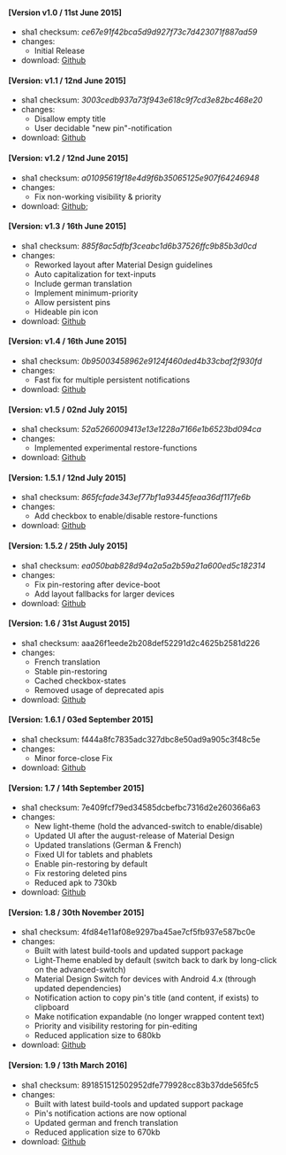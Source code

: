 #### [Version v1.0 / 11st June 2015]
- sha1 checksum: *ce67e91f42bca5d9d927f73c7d423071f887ad59*
- changes:
    - Initial Release
- download: [Github](https://github.com/dotWee/MicroPinner/releases/download/release-v1.0/release_v1.0.apk)

#### [Version: v1.1 / 12nd June 2015]
- sha1 checksum: *3003cedb937a73f943e618c9f7cd3e82bc468e20*
- changes:
    - Disallow empty title
    - User decidable "new pin"-notification
- download: [Github](https://github.com/dotWee/MicroPinner/releases/download/release-v1.1/release_v1.1.apk)

#### [Version: v1.2 / 12nd June 2015]
- sha1 checksum: *a01095619f18e4d9f6b35065125e907f64246948*
- changes:
    - Fix non-working visibility & priority
- download: [Github](https://github.com/dotWee/MicroPinner/releases/download/release-v1.2/release_v1.2.apk);

#### [Version: v1.3 / 16th June 2015]
- sha1 checksum: *885f8ac5dfbf3ceabc1d6b37526ffc9b85b3d0cd*
- changes:
    - Reworked layout after Material Design guidelines
    - Auto capitalization for text-inputs
    - Include german translation
    - Implement minimum-priority
    - Allow persistent pins
    - Hideable pin icon
- download: [Github](https://github.com/dotWee/MicroPinner/releases/download/release-v1.3/release_v1.3.apk)

#### [Version: v1.4 / 16th June 2015]
- sha1 checksum: *0b95003458962e9124f460ded4b33cbaf2f930fd*
- changes:
    - Fast fix for multiple persistent notifications
- download: [Github](https://github.com/dotWee/MicroPinner/releases/download/release-v1.4/release_v1.4.apk)

#### [Version: v1.5 / 02nd July 2015]
- sha1 checksum: *52a5266009413e13e1228a7166e1b6523bd094ca*
- changes:
    - Implemented experimental restore-functions
- download: [Github](https://github.com/dotWee/MicroPinner/releases/download/release-v1.5/release_v1.5.apk)

#### [Version: 1.5.1 / 12nd July 2015]
- sha1 checksum: *865fcfade343ef77bf1a93445feaa36df117fe6b*
- changes:
    - Add checkbox to enable/disable restore-functions
- download: [Github](https://github.com/dotWee/MicroPinner/releases/download/release-v1.5.1/release_v1.5.1.apk)

#### [Version: 1.5.2 / 25th July 2015]
- sha1 checksum: *ea050bab828d94a2a5a2b59a21a600ed5c182314*
- changes:
    - Fix pin-restoring after device-boot
    - Add layout fallbacks for larger devices
- download: [Github](https://github.com/dotWee/MicroPinner/releases/download/release-v1.5.2/release_v1.5.2.apk)

#### [Version: 1.6 / 31st August 2015]
- sha1 checksum: aaa26f1eede2b208def52291d2c4625b2581d226
- changes:
    - French translation
    - Stable pin-restoring
    - Cached checkbox-states
    - Removed usage of deprecated apis
- download: [Github](https://github.com/dotWee/MicroPinner/releases/download/release-v1.6/release_v1.6.apk)

#### [Version: 1.6.1 / 03ed September 2015]
- sha1 checksum: f444a8fc7835adc327dbc8e50ad9a905c3f48c5e
- changes:
    - Minor force-close Fix
- download: [Github](https://github.com/dotWee/MicroPinner/releases/download/release-v1.6.1/release_v1.6.1.apk)

#### [Version: 1.7 / 14th September 2015]
- sha1 checksum: 7e409fcf79ed34585dcbefbc7316d2e260366a63
- changes:
    - New light-theme (hold the advanced-switch to enable/disable)
    - Updated UI after the august-release of Material Design
    - Updated translations (German & French)
    - Fixed UI for tablets and phablets
    - Enable pin-restoring by default
    - Fix restoring deleted pins
    - Reduced apk to 730kb
- download: [Github](https://github.com/dotWee/MicroPinner/releases/download/release-v1.7/release_v1.7.apk)

#### [Version: 1.8 / 30th November 2015]
- sha1 checksum: 4fd84e11af08e9297ba45ae7cf5fb937e587bc0e
- changes:
    - Built with latest build-tools and updated support package
    - Light-Theme enabled by default (switch back to dark by long-click on the advanced-switch)
    - Material Design Switch for devices with Android 4.x (through updated dependencies)
    - Notification action to copy pin's title (and content, if exists) to clipboard
    - Make notification expandable (no longer wrapped content text)
    - Priority and visibility restoring for pin-editing
    - Reduced application size to 680kb
- download: [Github](https://github.com/dotWee/MicroPinner/releases/download/release-v1.8/release_v1.8.apk)

#### [Version: 1.9 / 13th March 2016]
- sha1 checksum: 891851512502952dfe779928cc83b37dde565fc5
- changes:
    - Built with latest build-tools and updated support package
    - Pin's notification actions are now optional
    - Updated german and french translation
    - Reduced application size to 670kb
- download: [Github](https://github.com/dotWee/MicroPinner/releases/download/release-v1.9/release_v1.9.apk)